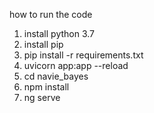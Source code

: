 how to run the code
1. install python 3.7
2. install pip
3. pip install -r requirements.txt
4. uvicorn app:app --reload
5. cd navie_bayes
6. npm install
7. ng serve